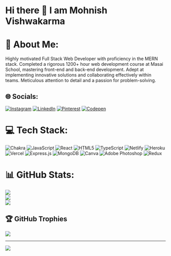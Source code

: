 # Hi there 👋  I am Mohnish Vishwakarma 

# 💫 About Me:
Highly motivated Full Stack Web Developer with proficiency in the MERN stack. Completed a rigorous 1200+ hour web development course at Masai School, mastering front-end and back-end development. Adept at implementing innovative solutions and collaborating effectively within teams. Meticulous attention to detail and a passion for problem-solving.


## 🌐 Socials:
[![Instagram](https://img.shields.io/badge/Instagram-%23E4405F.svg?logo=Instagram&logoColor=white)](https://instagram.com/mohnish201) [![LinkedIn](https://img.shields.io/badge/LinkedIn-%230077B5.svg?logo=linkedin&logoColor=white)](https://linkedin.com/in/https://www.linkedin.com/in/mohnish-vishwakarma-172196230/) [![Pinterest](https://img.shields.io/badge/Pinterest-%23E60023.svg?logo=Pinterest&logoColor=white)](https://pinterest.com/@mohnish201) [![Codepen](https://img.shields.io/badge/Codepen-000000?style=for-the-badge&logo=codepen&logoColor=white)](https://codepen.io/@mohnish201) 

# 💻 Tech Stack:
![Chakra](https://img.shields.io/badge/chakra-%234ED1C5.svg?style=for-the-badge&logo=chakraui&logoColor=white) ![JavaScript](https://img.shields.io/badge/javascript-%23323330.svg?style=for-the-badge&logo=javascript&logoColor=%23F7DF1E) ![React](https://img.shields.io/badge/react-%2320232a.svg?style=for-the-badge&logo=react&logoColor=%2361DAFB) ![HTML5](https://img.shields.io/badge/html5-%23E34F26.svg?style=for-the-badge&logo=html5&logoColor=white) ![TypeScript](https://img.shields.io/badge/typescript-%23007ACC.svg?style=for-the-badge&logo=typescript&logoColor=white) ![Netlify](https://img.shields.io/badge/netlify-%23000000.svg?style=for-the-badge&logo=netlify&logoColor=#00C7B7) ![Heroku](https://img.shields.io/badge/heroku-%23430098.svg?style=for-the-badge&logo=heroku&logoColor=white) ![Vercel](https://img.shields.io/badge/vercel-%23000000.svg?style=for-the-badge&logo=vercel&logoColor=white) ![Express.js](https://img.shields.io/badge/express.js-%23404d59.svg?style=for-the-badge&logo=express&logoColor=%2361DAFB) ![MongoDB](https://img.shields.io/badge/MongoDB-%234ea94b.svg?style=for-the-badge&logo=mongodb&logoColor=white) ![Canva](https://img.shields.io/badge/Canva-%2300C4CC.svg?style=for-the-badge&logo=Canva&logoColor=white) ![Adobe Photoshop](https://img.shields.io/badge/adobephotoshop-%2331A8FF.svg?style=for-the-badge&logo=adobephotoshop&logoColor=white) ![Redux](https://img.shields.io/badge/redux-%23593d88.svg?style=for-the-badge&logo=redux&logoColor=white)
# 📊 GitHub Stats:
![](https://github-readme-stats.vercel.app/api?username=mohnish201&theme=highcontrast&hide_border=true&include_all_commits=true&count_private=true)<br/>
![](https://github-readme-streak-stats.herokuapp.com/?user=mohnish201&theme=highcontrast&hide_border=true)<br/>
![](https://github-readme-stats.vercel.app/api/top-langs/?username=mohnish201&theme=highcontrast&hide_border=true&include_all_commits=true&count_private=true&layout=compact)

## 🏆 GitHub Trophies
![](https://github-profile-trophy.vercel.app/?username=mohnish201&theme=juicyfresh&no-frame=false&no-bg=false&margin-w=4)

---
[![](https://visitcount.itsvg.in/api?id=mohnish201&icon=0&color=11)](https://visitcount.itsvg.in)

<!-- Proudly created with GPRM ( https://gprm.itsvg.in ) -->
<!--
**mohnish201/mohnish201** is a ✨ _special_ ✨ repository because its `README.md` (this file) appears on your GitHub profile.

Here are some ideas to get you started:

- 🔭 I’m currently working on ...
- 🌱 I’m currently learning ...
- 👯 I’m looking to collaborate on ...
- 🤔 I’m looking for help with ...
- 💬 Ask me about ...
- 📫 How to reach me: ...
- 😄 Pronouns: ...
- ⚡ Fun fact: ...
-->
